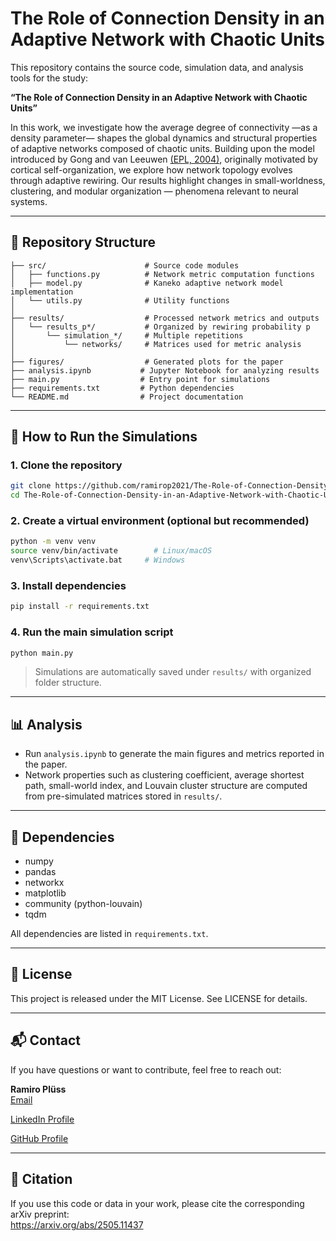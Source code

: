 # The Role of Connection Density in an Adaptive Network with Chaotic Units

This repository contains the source code, simulation data, and analysis tools for the study:

**“The Role of Connection Density in an Adaptive Network with Chaotic Units”**

In this work, we investigate how the average degree of connectivity —as a density parameter— shapes the global dynamics and structural properties of adaptive networks composed of chaotic units. Building upon the model introduced by Gong and van Leeuwen [(EPL, 2004)](https://iopscience.iop.org/article/10.1209/epl/i2003-10287-7), originally motivated by cortical self-organization, we explore how network topology evolves through adaptive rewiring. Our results highlight changes in small-worldness, clustering, and modular organization — phenomena relevant to neural systems.


---

## 📁 Repository Structure

```
├── src/                      # Source code modules
│   ├── functions.py          # Network metric computation functions
│   ├── model.py              # Kaneko adaptive network model implementation
│   └── utils.py              # Utility functions
│
├── results/                  # Processed network metrics and outputs
│   └── results_p*/           # Organized by rewiring probability p
│       └── simulation_*/     # Multiple repetitions
│           └── networks/     # Matrices used for metric analysis
│
├── figures/                  # Generated plots for the paper
├── analysis.ipynb           # Jupyter Notebook for analyzing results
├── main.py                  # Entry point for simulations
├── requirements.txt         # Python dependencies
└── README.md                # Project documentation
```

---

## 🧪 How to Run the Simulations

### 1. Clone the repository
```bash
git clone https://github.com/ramirop2021/The-Role-of-Connection-Density-in-an-Adaptive-Network-with-Chaotic-Units.git
cd The-Role-of-Connection-Density-in-an-Adaptive-Network-with-Chaotic-Units
```

### 2. Create a virtual environment (optional but recommended)
```bash
python -m venv venv
source venv/bin/activate        # Linux/macOS
venv\Scripts\activate.bat     # Windows
```

### 3. Install dependencies
```bash
pip install -r requirements.txt
```

### 4. Run the main simulation script
```bash
python main.py
```

> Simulations are automatically saved under `results/` with organized folder structure.

---

## 📊 Analysis

- Run `analysis.ipynb` to generate the main figures and metrics reported in the paper.
- Network properties such as clustering coefficient, average shortest path, small-world index, and Louvain cluster structure are computed from pre-simulated matrices stored in `results/`.

---

## 🔧 Dependencies

- numpy
- pandas
- networkx
- matplotlib
- community (python-louvain)
- tqdm

All dependencies are listed in `requirements.txt`.

---

## 📄 License

This project is released under the MIT License. See LICENSE for details.

---

## 📬 Contact

If you have questions or want to contribute, feel free to reach out:

**Ramiro Plüss**  
[Email](mailto:rpluss@itba.edu.ar)  

[LinkedIn Profile](https://www.linkedin.com/in/ramiropluss/)

[GitHub Profile](https://github.com/ramirop2021)  

---

## 🔗 Citation

If you use this code or data in your work, please cite the corresponding arXiv preprint:  
https://arxiv.org/abs/2505.11437